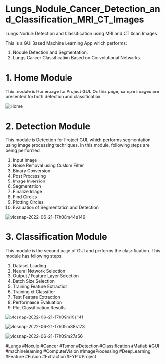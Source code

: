 # Lungs_Nodule_Cancer_Detection_and_Classification_MRI_CT_Images
Lungs Nodule Detection and Classification using MRI and CT Scan Images

This is a GUI Based Machine Learning App which performs:
1. Nodule Detection and Segmentation.
2. Lungs Cancer Classification Based on Convolutional Networks.

# 1. Home Module
This module is Homepage for Project GUI. On this page, sample images are presented for both detection and classification.


![Home ](https://user-images.githubusercontent.com/25412736/174796923-530a30bc-8987-4113-a7a6-e94f2df9c842.JPG)

# 2. Detection Module
This module is Detection for Project GUI, which performs segmentation using image processing techniques.
In this module, following steps are being performed

1. Input Image
2. Noise Removal using Custom Filter
3. Binary Conversion
4. Post Processing
5. Image Inversion
6. Segmentation
7. Finalize Image
8. Find Circles
9. Plotting Circles
10. Evaluation of Segmentation and Detection


![vlcsnap-2022-06-21-17h08m44s149](https://user-images.githubusercontent.com/25412736/174796441-62a5499e-c52a-4b75-9711-812accd89d20.png)


# 3. Classification Module

This module is the second page of GUI and performs the classification. This module has following steps:
1. Dataset Loading
2. Neural Network Selection
3. Output / Feature Layer Selection
4. Batch Size Selection
5. Training Feature Extraction
6. Training of Classifier
7. Test Feature Extraction
8. Performance Evaluation
9. Plot Classification Results.

![vlcsnap-2022-06-21-17h09m10s141](https://user-images.githubusercontent.com/25412736/174798136-89b3893c-7998-4d30-8e65-eac4e8266b6b.png)


![vlcsnap-2022-06-21-17h09m38s173](https://user-images.githubusercontent.com/25412736/174798153-2939cdd0-627a-4f4b-a2aa-b8d8a81558c1.png)


![vlcsnap-2022-06-21-17h09m27s56](https://user-images.githubusercontent.com/25412736/174798162-970aa258-b4c1-48c9-ae0c-70161d972d4b.png)

#Lungs #Nodule #Cancer #Tumor #Detection #Classification #Matlab #GUI #machinelearning #ComputerVision #ImageProcessing #DeepLearning #Feature #Fusion #Extraction #FYP #Project
